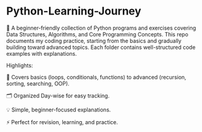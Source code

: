 # Python-Learning-Journey
🚀 A beginner-friendly collection of Python programs and exercises covering Data Structures, Algorithms, and Core Programming Concepts. This repo documents my coding practice, starting from the basics and gradually building toward advanced topics. Each folder contains well-structured code examples with explanations.

Highlights:

📘 Covers basics (loops, conditionals, functions) to advanced (recursion, sorting, searching, OOP).

🗂 Organized Day-wise for easy tracking.

💡 Simple, beginner-focused explanations.

⚡ Perfect for revision, learning, and practice.
